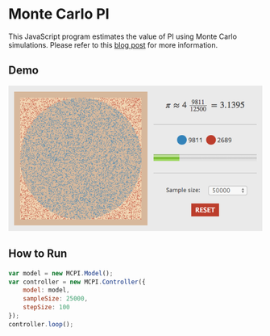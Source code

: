 # Monte Carlo PI

This JavaScript program estimates the value of PI using Monte Carlo simulations. Please refer to this [blog post](http://davidrobles.net/blog/estimating-pi-using-monte-carlo-simulations/) for more information.

## Demo

![Monte Carlo PI Demo](demo.png "Monte Carlo PI Demo")

## How to Run

```javascript
var model = new MCPI.Model();
var controller = new MCPI.Controller({
    model: model,
    sampleSize: 25000,
    stepSize: 100
});
controller.loop();
```
